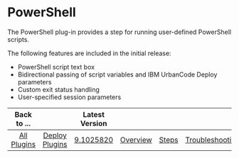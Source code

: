 
PowerShell
==========

The PowerShell plug-in provides a step for running user-defined PowerShell scripts.

The following features are included in the initial release:

* PowerShell script text box
* Bidirectional passing of script variables and IBM UrbanCode Deploy parameters
* Custom exit status handling
* User-specified session parameters

|Back to ...||Latest Version||||||
| :---: | :---: | :---: | :---: | :---: | :---: | :---: | :---: |
|[All Plugins](../../index.md)|[Deploy Plugins](../README.md)|[9.1025820](https://raw.githubusercontent.com/UrbanCode/IBM-UCD-PLUGINS/main/files/powershell-integration/PowerShell-Integration-9.1025820.zip)|[Overview](overview.md)|[Steps](steps.md)|[Troubleshooting](troubleshooting.md)|[Usage](usage.md)|[Downloads](downloads.md)|
